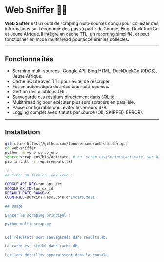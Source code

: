 # Web Sniffer 🕵️‍♂️

**Web Sniffer** est un outil de scraping multi-sources conçu pour collecter des informations sur l'économie des pays à partir de Google, Bing, DuckDuckGo et Jeune Afrique. Il intègre un cache TTL, un reporting simplifié, et peut fonctionner en mode multithread pour accélérer les collectes.

---

## Fonctionnalités

- Scraping multi-sources : Google API, Bing HTML, DuckDuckGo (DDGS), Jeune Afrique.
- Cache SQLite avec TTL pour éviter de rescraper.
- Fusion automatique des résultats multi-sources.
- Gestion des doublons URL.
- Sauvegarde des résultats directement dans SQLite.
- Multithreading pour exécuter plusieurs scrapers en parallèle.
- Pause configurable pour éviter les erreurs 429.
- Logging complet avec statuts par source (OK, SKIPPED, ERROR).

---

## Installation

```bash
git clone https://github.com/tonusername/web-sniffer.git
cd web-sniffer
python -m venv scrap_env
source scrap_env/bin/activate  # ou `scrap_env\Scripts\activate` sur Windows
pip install -r requirements.txt

---
## Créer un fichier .env avec :

GOOGLE_API_KEY=ton_api_key
GOOGLE_CX_ID=ton_cx_id
DEFAULT_DATE_RANGE=w1
COUNTRIES=Burkina Faso,Cote d'Ivoire,Mali

## Usage

Lancer le scraping principal :

python multi_scrap.py


Les résultats sont sauvegardés dans results.db.

Le cache est stocké dans cache.db.

Les logs détaillés apparaissent dans la console.
